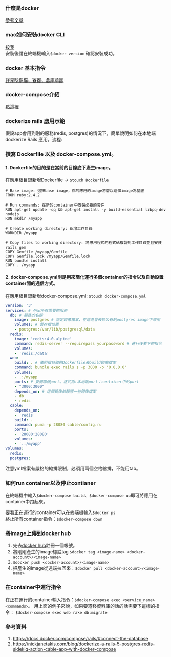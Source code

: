 ### 什麼是docker
[參考文章](https://philipzheng.gitbooks.io/docker_practice/content/introduction/what.html)

### mac如何安裝docker CLI
[按我](https://docs.docker.com/docker-for-mac/install/#install-and-run-docker-for-mac)  
安裝後請在終端機輸入`$docker version` 確認安裝成功。

### docker 基本指令
[詳見映像檔、容器、倉庫章節](https://philipzheng.gitbooks.io/docker_practice/content/image/)

### docker-compose介紹
[點這裡](https://docs.docker.com/compose/overview/)

### dockerize rails 應用示範
假設app會用到別的服務(redis, postgres)的情況下，簡單說明如何在本地端 dockerize Rails 應用。流程:

### 撰寫 Dockerfile 以及 docker-compose.yml。
#### 1. Dockerfile的目的是在當前的目錄底下產生image。

在應用根目錄新增Dockerfile -> `$touch Dockerfile`  

``` docker
# Base image: 選擇base image，你的應用的image將會以這個image為基底
FROM ruby:2.4.2

# Run commands: 在新的container中安裝必要的套件
RUN apt-get update -qq && apt-get install -y build-essential libpq-dev nodejs
RUN mkdir /myapp

# Create working directory: 新增工作目錄
WORKDIR /myapp

# Copy files to working directory: 將應用程式的程式碼複製到工作目錄並且安裝rails gem
COPY Gemfile /myapp/Gemfile
COPY Gemfile.lock /myapp/Gemfile.lock
RUN bundle install
COPY . /myapp
```


#### 2. docker-compose.yml則是用來簡化運行多個container的指令以及自動設置container間的通信方式。  
在應用根目錄新增docker-compose.yml: `$touch docker-compose.yml`

``` yml
version: '3'
services: # 列出所有需要的服務
  db: # 服務的名稱
    image: postgres # 指定鏡像檔案，在這邊會去抓公有的postgres image下來用
    volumes: # 暫存檔位置
    - postgres:/var/lib/postgresql/data
  redis:
    image: 'redis:4.0-alpine'
    command: redis-server --requirepass yourpassword # 運行後要下的指令
    volumes:
    - 'redis:/data'
  web:
    build: . # 依照根目錄的Dockerfile去build鏡像檔案
    command: bundle exec rails s -p 3000 -b '0.0.0.0'
    volumes:
    - .:/myapp
    ports: # 要開哪個port。格式為:本地端port：container中的port
    - "3000:3000"
    depends_on: # 這個鏡像依賴哪一些鏡像檔案
    - db
    - redis
  cable:
    depends_on:
    - 'redis'
    build: .
    command: puma -p 28080 cable/config.ru
    ports:
    - '28080:28080'
    volumes:
    - '.:/myapp'
volumes:
  redis:
  postgres:
```
注意yml檔案有嚴格的縮排限制，必須用兩個空格縮排，不能用tab。  

### 如何run container以及停止contianer
在終端機中輸入`$docker-compose build`、`$docker-compose up`即可將應用在container中跑起來。

要看正在運行的container可以在終端機輸入`$docker ps`  
終止所有container指令：`$docker-compose down`

### 將image上傳到docker hub
1. 先去[docker hub](https://hub.docker.com/)註冊一個帳號。  
2. 將剛剛產生的image標註tag  `$docker tag <image-name> <docker-account>/<image-name>`
3. `$docker push <docker-account>/<image-name>`
4. 把產生的image從遠端拉回來：`$docker pull <docker-account>/<image-name>`


### 在container中運行指令
在正在運行的container輸入指令：`$docker-compose exec <service_name> <commands>`。
用上面的例子來說，如果要遷移資料庫的話的話需要下這樣的指令：
`$docker-compose exec web rake db:migrate`

### 參考資料
1. https://docs.docker.com/compose/rails/#connect-the-database
2. https://nickjanetakis.com/blog/dockerize-a-rails-5-postgres-redis-sidekiq-action-cable-app-with-docker-compose
